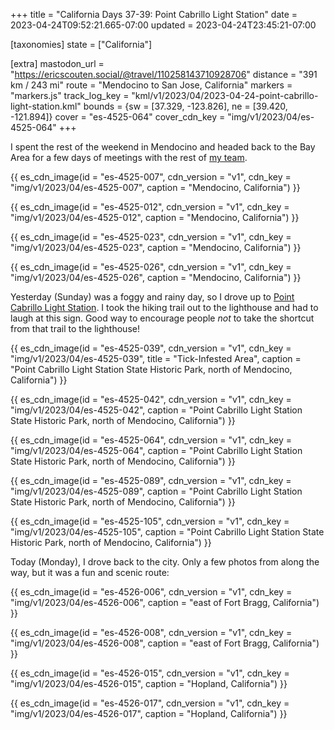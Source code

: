 +++
title = "California Days 37-39: Point Cabrillo Light Station"
date = 2023-04-24T09:52:21.665-07:00
updated = 2023-04-24T23:45:21-07:00

[taxonomies]
state = ["California"]

[extra]
mastodon_url = "https://ericscouten.social/@travel/110258143710928706"
distance = "391 km / 243 mi"
route = "Mendocino to San Jose, California"
markers = "markers.js"
track_log_key = "kml/v1/2023/04/2023-04-24-point-cabrillo-light-station.kml"
bounds = {sw = [37.329, -123.826], ne = [39.420, -121.894]}
cover = "es-4525-064"
cover_cdn_key = "img/v1/2023/04/es-4525-064"
+++

I spent the rest of the weekend in Mendocino and headed back to the Bay Area for a few days of meetings with the rest of [my team](https://contentauthenticity.org).

<!-- more -->

{{ es_cdn_image(id = "es-4525-007", cdn_version = "v1", cdn_key = "img/v1/2023/04/es-4525-007", caption = "Mendocino, California") }}

{{ es_cdn_image(id = "es-4525-012", cdn_version = "v1", cdn_key = "img/v1/2023/04/es-4525-012", caption = "Mendocino, California") }}

{{ es_cdn_image(id = "es-4525-023", cdn_version = "v1", cdn_key = "img/v1/2023/04/es-4525-023", caption = "Mendocino, California") }}

{{ es_cdn_image(id = "es-4525-026", cdn_version = "v1", cdn_key = "img/v1/2023/04/es-4525-026", caption = "Mendocino, California") }}

Yesterday (Sunday) was a foggy and rainy day, so I drove up to [Point Cabrillo Light Station](https://pointcabrillo.org). I took the hiking trail out to the lighthouse and had to laugh at this sign. Good way to encourage people _not_ to take the shortcut from that trail to the lighthouse!

{{ es_cdn_image(id = "es-4525-039", cdn_version = "v1", cdn_key = "img/v1/2023/04/es-4525-039", title = "Tick-Infested Area", caption = "Point Cabrillo Light Station State Historic Park, north of Mendocino, California") }}

{{ es_cdn_image(id = "es-4525-042", cdn_version = "v1", cdn_key = "img/v1/2023/04/es-4525-042", caption = "Point Cabrillo Light Station State Historic Park, north of Mendocino, California") }}

{{ es_cdn_image(id = "es-4525-064", cdn_version = "v1", cdn_key = "img/v1/2023/04/es-4525-064", caption = "Point Cabrillo Light Station State Historic Park, north of Mendocino, California") }}

{{ es_cdn_image(id = "es-4525-089", cdn_version = "v1", cdn_key = "img/v1/2023/04/es-4525-089", caption = "Point Cabrillo Light Station State Historic Park, north of Mendocino, California") }}

{{ es_cdn_image(id = "es-4525-105", cdn_version = "v1", cdn_key = "img/v1/2023/04/es-4525-105", caption = "Point Cabrillo Light Station State Historic Park, north of Mendocino, California") }}

Today (Monday), I drove back to the city. Only a few photos from along the way, but it was a fun and scenic route:

{{ es_cdn_image(id = "es-4526-006", cdn_version = "v1", cdn_key = "img/v1/2023/04/es-4526-006", caption = "east of Fort Bragg, California") }}

{{ es_cdn_image(id = "es-4526-008", cdn_version = "v1", cdn_key = "img/v1/2023/04/es-4526-008", caption = "east of Fort Bragg, California") }}

{{ es_cdn_image(id = "es-4526-015", cdn_version = "v1", cdn_key = "img/v1/2023/04/es-4526-015", caption = "Hopland, California") }}

{{ es_cdn_image(id = "es-4526-017", cdn_version = "v1", cdn_key = "img/v1/2023/04/es-4526-017", caption = "Hopland, California") }}
